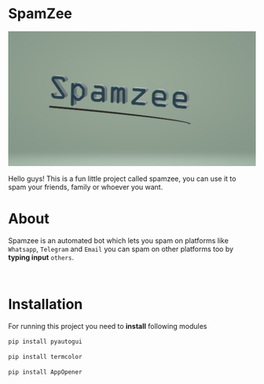 # SpamZee

![Spamzee](./assets/Spamzee.jpg)

Hello guys! This is a fun little project called spamzee, you can use it to spam your friends, family or whoever you want.



# About

Spamzee is an automated bot which lets you spam on platforms like `Whatsapp`, `Telegram` and `Email` you can spam on other platforms too by **typing input** `others`.


<br>


# Installation

For running this project you need to **install** following modules

```sh
pip install pyautogui
```

```sh
pip install termcolor
```

```sh
pip install AppOpener
```



